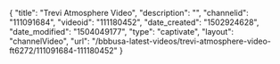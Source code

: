 {
    "title": "Trevi Atmosphere Video",
    "description": "",
    "channelid": "111091684",
    "videoid": "111180452",
    "date_created": "1502924628",
    "date_modified": "1504049177",
    "type": "captivate",
    "layout": "channelVideo",
    "url": "\/bbbusa-latest-videos\/trevi-atmosphere-video-ft6272\/111091684-111180452"
}